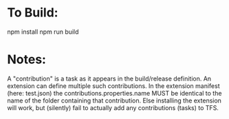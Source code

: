 # To Build:
npm install
npm run build

# Notes:

A "contribution" is a task as it appears in the build/release definition. An extension can define multiple such contributions.
In the extension manifest (here: test.json) the contributions.properties.name MUST be identical to the name of the folder containing that contribution. Else installing the extension will work, but (silently) fail to actually add any contributions (tasks) to TFS.